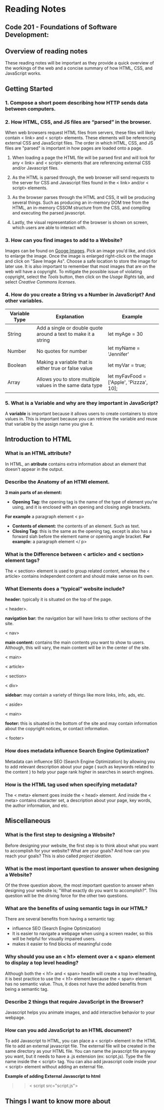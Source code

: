 # Reading Notes

## Code 201 - Foundations of Software Development:


## Overview of reading notes

These reading notes will be important as they provide a quick overview of the workings of the web and a concise summary of how HTML, CSS, and JavaScript works.

## Getting Started

### 1. Compose a short poem describing how HTTP sends data between computers.


### 2. How HTML, CSS, and JS files are “parsed” in the browser.

When web browsers request HTML files from servers, these files will likely contain < link> and < script> elements. These elements will be referencing external CSS and JavaScript files. The order in which HTML, CSS, and JS files are "parsed" is important in how pages are loaded onto a page.

1. When loading a page the HTML file will be parsed first and will look for any < link> and < script> elements that are referencing external CSS and/or Javascript files.

2. As the HTML is parsed through, the web browser will send requests to the server for CSS and Javascript files found in the < link> and/or < script> elements.

3. As the browser parses through the HTML and CSS, it will be producing several things. Such as producing an in-memory DOM tree from the HTML, an in-memory CSSOM structure from the CSS, and compiling and executing the parsed javascript.

4. Lastly, the visual representation of the browser is shown on screen, which users are able to interact with.


### 3. How can you find images to add to a Website?

Images can be found on [Googe Images](https://images.google.com/). Pick an image you'd like, and click to enlarge the image. Once the image is enlarged right-click on the image and click on "Save Image As". Choose a safe location to store the image for later use. It is also important to remember that most images that are on the web will have a copyright. To mitigate the possible issue of violating copyright, select the *Tools* button, then click on the *Usage Rights* tab, and select *Creative Commons licenses*.


### 4. How do you create a String vs a Number in JavaScript? And other variables.

Variable Type| Explanation | Example
--- | --- | ---
String| Add a single or double quote around a text to make it a string | let myAge = 30
Number| No quotes for number| let myName = 'Jennifer'
Boolean | Making a variable that is either true or false value | let myVar = true;
Array | Allows you to store multiple values in the same data type | let myFavFood = ['Apple', 'Pizzza', 10];


### 5. What is a Variable and why are they important in JavaScript?

A **variable** is important because it allows users to create containers to store values in. This is important because you can retrieve the variable and reuse that variable by the assign name you give it. 


## Introduction to HTML

### What is an HTML attribute?

In HTML, an **atribute** contains extra information about an element that doesn't appear in the output.

### Describe the Anatomy of an HTMl element.

**3 main parts of an element:** 

* **Opening Tag:** the opening tag is the name of the type of element you're using, and it is enclosed with an opening and closing angle brackets.

**For example** a paragraph element < p>

* **Contents of element:** the contents of an element. Such as text.  
* **Closing Tag:** this is the same as the opening tag, except is also has a forward slah before the element name or opening angle bracket. **For example:** a paragraph element </ p>


### What is the Difference between < article> and < section> element tags?

The < section> element is used to group related content, whereas the < article> contains independent content and should make sense on its own.

### What Elements does a “typical” website include?

**header:** typically it is situated on the top of the page.

 < header>.


**navigation bar:** the navigation bar will have links to other sections of the site.

< nav>

**main content:** contains the main contents you want to show to users. Although, this will vary, the main content will be in the center of the site.

< main>

< article>

< section>

< div>

**sidebar:** may contain a variety of things like more links, info, ads, etc.

< aside>

< main>

**footer:** this is situated in the bottom of the site and may contain information about the copyright notices, or contact information.

< footer>

### How does metadata influence Search Engine Optimization?

Metadata can influence SEO (Search Engine Optimization) by allowing you to add relevant description about your page ( such as keywords related to the content ) to help your page rank higher in searches in search engines.

### How is the <meta> HTML tag used when specifying metadata?

The < meta> element goes inside the < head> element. And inside the < meta> contains character set, a description about your page, key words, the author information, and etc.

## Miscellaneous

### What is the first step to designing a Website?

Before designing your website, the first step is to think about what you want to accomplish for your website? What are your goals? And how can you reach your goals? This is also called *project ideation*.

### What is the most important question to answer when designing a Website?

Of the three question above, the most important question to answer when designing your website is; "What exactly do you want to accomplish?". This question will be the driving force for the other two questions.

### What are the benefits of using semantic tags in our HTML?

There are several benefits from having a semantic tag:

* influence SEO (Search Engine Optimization)
* It is easier to navigate a webpage when using a screen reader, so this will be helpful for visually impaired users.
* makes it easier to find blocks of meaningful code


### Why should you use an < h1> element over a < span> element to display a top level heading?

Although both the < h1> and < span> headin will create a top level heading, it is best practice to use the < h1> element because the < span> elemant has no semantic value. Thus, it does not have the added benefits from being a semantic tag. 


### Describe 2 things that require JavaScript in the Browser?

Javascript helps you animate images, and add interactive behavior to your webpage.

### How can you add JavaScript to an HTML document?

To add Javascript to HTML, you can place a < script> element in the HTML file to add an external javascript file. The external file will be created in the same directory as your HTML file. You can name the javascript file anyway you want, but it needs to have a .js extension (ex: script.js). Type the file name inside the < script> tag. You can also add javascript code inside your < script> element without adding an external file.

**Example of adding External Javascript to html**

>> < script src="script.js"></script>


## Things I want to know more about

